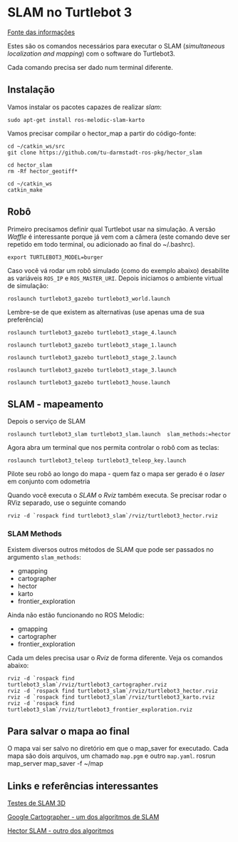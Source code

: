 
# SLAM no Turtlebot 3


[Fonte das informações]()

Estes são os comandos necessários para executar o SLAM (*simultaneous localization and mapping*) com o software do Turtlebot3.

Cada comando precisa ser dado num terminal diferente.

## Instalação

Vamos instalar os pacotes capazes de realizar *slam*:

    sudo apt-get install ros-melodic-slam-karto

Vamos precisar compilar o hector_map a partir do código-fonte:

    cd ~/catkin_ws/src
    git clone https://github.com/tu-darmstadt-ros-pkg/hector_slam

    cd hector_slam
    rm -Rf hector_geotiff*

    cd ~/catkin_ws
    catkin_make

## Robô

Primeiro precisamos definir qual Turtlebot usar na simulação. A versão *Waffle* é interessante porque já vem com a câmera (este comando deve ser repetido em todo terminal, ou adicionado ao final do ~/.bashrc).

    export TURTLEBOT3_MODEL=burger

Caso você vá rodar um robô simulado (como do exemplo abaixo) desabilite as variáveis `ROS_IP` e `ROS_MASTER_URI`. Depois iniciamos o ambiente virtual de simulação:

    roslaunch turtlebot3_gazebo turtlebot3_world.launch

Lembre-se de que existem as alternativas (use apenas uma de sua preferência)

    roslaunch turtlebot3_gazebo turtlebot3_stage_4.launch

    roslaunch turtlebot3_gazebo turtlebot3_stage_1.launch

    roslaunch turtlebot3_gazebo turtlebot3_stage_2.launch

    roslaunch turtlebot3_gazebo turtlebot3_stage_3.launch

    roslaunch turtlebot3_gazebo turtlebot3_house.launch


## SLAM - mapeamento

Depois o serviço de SLAM

    roslaunch turtlebot3_slam turtlebot3_slam.launch  slam_methods:=hector

Agora abra um terminal que nos permita controlar o robô com as teclas:

    roslaunch turtlebot3_teleop turtlebot3_teleop_key.launch

Pilote seu robô ao longo do mapa - quem faz o mapa ser gerado é o *laser* em conjunto com odometria

Quando você executa o *SLAM* o *Rviz* também executa. Se precisar rodar o RViz separado,  use o seguinte comando

    rviz -d `rospack find turtlebot3_slam`/rviz/turtlebot3_hector.rviz

### SLAM Methods

Existem diversos outros métodos de SLAM que pode ser passados no argumento `slam_methods`: 

* gmapping 
* cartographer 
* hector
* karto
* frontier_exploration

Ainda não estão funcionando no ROS Melodic:
* gmapping 
* cartographer 
* frontier_exploration


Cada um deles precisa usar o *Rviz* de forma diferente. Veja os comandos abaixo:

    rviz -d `rospack find turtlebot3_slam`/rviz/turtlebot3_cartographer.rviz
    rviz -d `rospack find turtlebot3_slam`/rviz/turtlebot3_hector.rviz
    rviz -d `rospack find turtlebot3_slam`/rviz/turtlebot3_karto.rviz
    rviz -d `rospack find turtlebot3_slam`/rviz/turtlebot3_frontier_exploration.rviz



## Para salvar o mapa ao final

O mapa vai ser salvo no diretório em que o map_saver for executado. Cada mapa são dois arquivos, um chamado `map.pgm`
 e outro `map.yaml`.
    rosrun map_server map_saver -f ~/map

## Links e referências interessantes


[Testes de SLAM 3D](https://www.youtube.com/watch?v=EU6X1AYEksc)

[Google Cartographer - um dos algoritmos de SLAM](https://github.com/googlecartographer/cartographer)

[Hector SLAM - outro dos algoritmos](https://www.youtube.com/watch?v=F8pdObV_df4)






